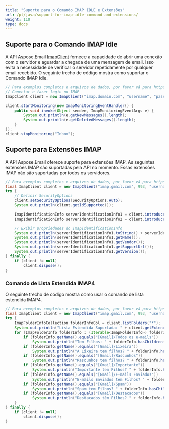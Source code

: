 ```yaml
---
title: "Suporte para o Comando IMAP IDLE e Extensões"
url: /pt/java/support-for-imap-idle-command-and-extensions/
weight: 110
type: docs
---
```


## **Suporte para o Comando IMAP Idle**

A API Aspose.Email [ImapClient](https://reference.aspose.com/email/java/com.aspose.email/imapclient/) fornece a capacidade de abrir uma conexão com o servidor e aguardar a chegada de uma mensagem de email. Isso evita a necessidade de verificar o servidor repetidamente por qualquer email recebido. O seguinte trecho de código mostra como suportar o Comando IMAP Idle.

~~~Java
// Para exemplos completos e arquivos de dados, por favor vá para https://github.com/aspose-email/Aspose.Email-for-Java
// Conectar e fazer login no IMAP
ImapClient client = new ImapClient("imap.domain.com", "username", "password");

client.startMonitoring(new ImapMonitoringEventHandler() {
    public void invoke(Object sender, ImapMonitoringEventArgs e) {
        System.out.println(e.getNewMessages().length);
        System.out.println(e.getDeletedMessages().length);
    }
});
client.stopMonitoring("Inbox");
~~~

## **Suporte para Extensões IMAP**

A API Aspose.Email oferece suporte para extensões IMAP. As seguintes extensões IMAP são suportadas pela API no momento. Essas extensões IMAP não são suportadas por todos os servidores.

~~~Java
// Para exemplos completos e arquivos de dados, por favor vá para https://github.com/aspose-email/Aspose.Email-for-Java
final ImapClient client = new ImapClient("imap.gmail.com", 993, "username", "password");
try {
    // Definir SecurityOptions
    client.setSecurityOptions(SecurityOptions.Auto);
    System.out.println(client.getIdSupported());

    ImapIdentificationInfo serverIdentificationInfo1 = client.introduceClient();
    ImapIdentificationInfo serverIdentificationInfo2 = client.introduceClient(ImapIdentificationInfo.getDefaultValue());

    // Exibir propriedades do ImapIdentificationInfo
    System.out.println(serverIdentificationInfo1.toString() + serverIdentificationInfo2.toString());
    System.out.println(serverIdentificationInfo1.getName());
    System.out.println(serverIdentificationInfo1.getVendor());
    System.out.println(serverIdentificationInfo1.getSupportUrl());
    System.out.println(serverIdentificationInfo1.getVersion());
} finally {
    if (client != null)
        client.dispose();
}
~~~

### **Comando de Lista Estendida IMAP4**

O seguinte trecho de código mostra como usar o comando de lista estendida IMAP4.

~~~Java
// Para exemplos completos e arquivos de dados, por favor vá para https://github.com/aspose-email/Aspose.Email-for-Java
final ImapClient client = new ImapClient("imap.gmail.com", 993, "username", "password");
try {
    ImapFolderInfoCollection folderInfoCol = client.listFolders("*");
    System.out.println("Lista Estendida Suportada: " + client.getExtendedListSupported());
    for (ImapFolderInfo folderInfo : (Iterable<ImapFolderInfo>) folderInfoCol) {
        if (folderInfo.getName().equals("[Gmail]/Todos os e-mails"))
            System.out.println("Tem Filhos: " + folderInfo.hasChildren());
        if (folderInfo.getName().equals("[Gmail]/Lixeira"))
            System.out.println("A Lixeira tem filhos? " + folderInfo.hasChildren());
        if (folderInfo.getName().equals("[Gmail]/Rascunhos"))
            System.out.println("Rascunhos tem filhos? " + folderInfo.hasChildren());
        if (folderInfo.getName().equals("[Gmail]/Importante"))
            System.out.println("Importante tem Filhos? " + folderInfo.hasChildren());
        if (folderInfo.getName().equals("[Gmail]/E-mails Enviados"))
            System.out.println("E-mails Enviados tem Filhos? " + folderInfo.hasChildren());
        if (folderInfo.getName().equals("[Gmail]/Spam"))
            System.out.println("Spam tem Filhos? " + folderInfo.hasChildren());
        if (folderInfo.getName().equals("[Gmail]/Destacados"))
            System.out.println("Destacados têm Filhos? " + folderInfo.hasChildren());
    }
} finally {
    if (client != null)
        client.dispose();
}
~~~